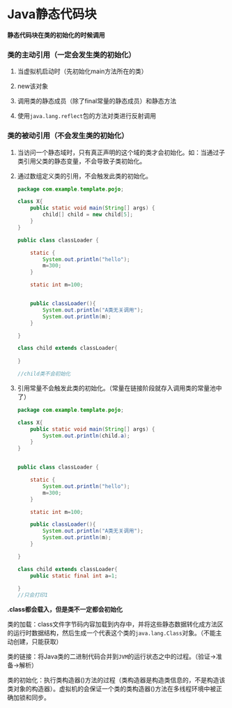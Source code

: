 # Java静态代码块

**静态代码块在类的初始化的时候调用**

### 类的主动引用（一定会发生类的初始化）

1. 当虚拟机启动时（先初始化main方法所在的类）

2. new该对象

3. 调用类的静态成员（除了final常量的静态成员）和静态方法

4. 使用`java.lang.reflect`包的方法对类进行反射调用

### 类的被动引用（不会发生类的初始化）

1. 当访问一个静态域时，只有真正声明的这个域的类才会初始化。如：当通过子类引用父类的静态变量，不会导致子类初始化。

2. 通过数组定义类的引用，不会触发此类的初始化。

   ```java
   package com.example.template.pojo;
   
   class X{
       public static void main(String[] args) {
           child[] child = new child[5];
       }
   }
   
   public class classLoader {
   
       static {
           System.out.println("hello");
           m=300;
       }
   
       static int m=100;
   
   
       public classLoader(){
           System.out.println("A类无关调用");
           System.out.println(m);
       }
   
   }
   
   class child extends classLoader{
       
   }
   
   //child类不会初始化
   ```

3. 引用常量不会触发此类的初始化。（常量在链接阶段就存入调用类的常量池中了）

   ```java
   package com.example.template.pojo;
   
   class X{
       public static void main(String[] args) {
           System.out.println(child.a);
       }
   }
   
   
   public class classLoader {
   
       static {
           System.out.println("hello");
           m=300;
       }
   
       static int m=100;
   
       public classLoader(){
           System.out.println("A类无关调用");
           System.out.println(m);
       }
   
   }
   
   class child extends classLoader{
       public static final int a=1;
       
   }
   //只会打印1
   ```

**.class都会载入，但是类不一定都会初始化**

类的加载：class文件字节码内容加载到内存中，并将这些静态数据转化成方法区的运行时数据结构，然后生成一个代表这个类的`java.lang.Class`对象。（不能主动创建，只能获取）

类的链接：将Java类的二进制代码合并到`JVM`的运行状态之中的过程。（验证->准备->解析）

类的初始化：执行类构造器()方法的过程（类构造器是构造类信息的，不是构造该类对象的构造器）。虚拟机的会保证一个类的类构造器()方法在多线程环境中被正确加锁和同步。